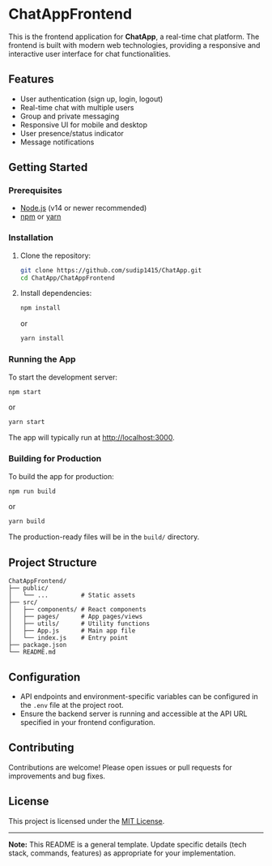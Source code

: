 # ChatAppFrontend

This is the frontend application for **ChatApp**, a real-time chat platform. The frontend is built with modern web technologies, providing a responsive and interactive user interface for chat functionalities.

## Features

- User authentication (sign up, login, logout)
- Real-time chat with multiple users
- Group and private messaging
- Responsive UI for mobile and desktop
- User presence/status indicator
- Message notifications

## Getting Started

### Prerequisites

- [Node.js](https://nodejs.org/) (v14 or newer recommended)
- [npm](https://www.npmjs.com/) or [yarn](https://yarnpkg.com/)

### Installation

1. Clone the repository:
   ```bash
   git clone https://github.com/sudip1415/ChatApp.git
   cd ChatApp/ChatAppFrontend
   ```

2. Install dependencies:
   ```bash
   npm install
   ```
   or
   ```bash
   yarn install
   ```

### Running the App

To start the development server:

```bash
npm start
```
or
```bash
yarn start
```

The app will typically run at [http://localhost:3000](http://localhost:3000).

### Building for Production

To build the app for production:

```bash
npm run build
```
or
```bash
yarn build
```

The production-ready files will be in the `build/` directory.

## Project Structure

```
ChatAppFrontend/
├── public/
│   └── ...         # Static assets
├── src/
│   ├── components/ # React components
│   ├── pages/      # App pages/views
│   ├── utils/      # Utility functions
│   ├── App.js      # Main app file
│   └── index.js    # Entry point
├── package.json
└── README.md
```

## Configuration

- API endpoints and environment-specific variables can be configured in the `.env` file at the project root.
- Ensure the backend server is running and accessible at the API URL specified in your frontend configuration.

## Contributing

Contributions are welcome! Please open issues or pull requests for improvements and bug fixes.

## License

This project is licensed under the [MIT License](../LICENSE).

---

**Note:** This README is a general template. Update specific details (tech stack, commands, features) as appropriate for your implementation.
